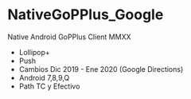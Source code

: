 # NativeGoPPlus_Google

Native Android GoPPlus Client MMXX

- Lollipop+ 
- Push 
- Cambios Dic 2019 - Ene 2020 (Google Directions)
- Android 7,8,9,Q
- Path TC y Efectivo
